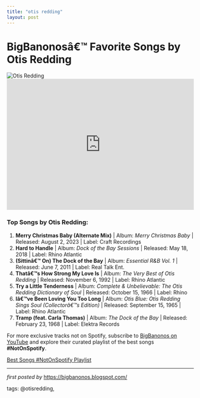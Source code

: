 ```yaml
---
title: "otis redding"
layout: post
---
```

<!-- Title of the Post -->
<h1>BigBanonosâ€™ Favorite Songs by Otis Redding</h1> <!-- Featured Image -->
<div> <img src="https://i.scdn.co/image/a5897eff01844c42d894a586e618ebc4aa0b9d2f" alt="Otis Redding">
</div> <!-- Spotify Embed -->
<div> <iframe src="https://open.spotify.com/embed/playlist/5mTbrvTE2TfoWHVL7Gr2QR?utm_source=generator" width="100%" height="352" frameBorder="0" allowfullscreen="" allow="autoplay; clipboard-write; encrypted-media; fullscreen; picture-in-picture" loading="lazy"></iframe>
</div> <!-- Song Information -->
<h3>Top Songs by Otis Redding:</h3>
<ol> <li><strong>Merry Christmas Baby (Alternate Mix)</strong> | Album: <em>Merry Christmas Baby</em> | Released: August 2, 2023 | Label: Craft Recordings</li> <li><strong>Hard to Handle</strong> | Album: <em>Dock of the Bay Sessions</em> | Released: May 18, 2018 | Label: Rhino Atlantic</li> <li><strong>(Sittinâ€™ On) The Dock of the Bay</strong> | Album: <em>Essential R&B Vol. 1</em> | Released: June 7, 2011 | Label: Real Talk Ent.</li> <li><strong>Thatâ€™s How Strong My Love Is</strong> | Album: <em>The Very Best of Otis Redding</em> | Released: November 6, 1992 | Label: Rhino Atlantic</li> <li><strong>Try a Little Tenderness</strong> | Album: <em>Complete & Unbelievable: The Otis Redding Dictionary of Soul</em> | Released: October 15, 1966 | Label: Rhino</li> <li><strong>Iâ€™ve Been Loving You Too Long</strong> | Album: <em>Otis Blue: Otis Redding Sings Soul (Collectorâ€™s Edition)</em> | Released: September 15, 1965 | Label: Rhino Atlantic</li> <li><strong>Tramp (feat. Carla Thomas)</strong> | Album: <em>The Dock of the Bay</em> | Released: February 23, 1968 | Label: Elektra Records</li>
</ol>


<!--Subscribe and Playlist Links-->
<div>
    <p>For more exclusive tracks not on Spotify, subscribe to <a href="https://www.youtube.com/@BigBanonos" target="_blank">BigBanonos on YouTube</a> and explore their curated playlist of the best songs <strong>#NotOnSpotify</strong>.</p>
    <p><a href="https://www.youtube.com/playlist?list=PLtuNtuTatqI0kFahUCbtbfenC_ET5O_tr" target="_blank">Best Songs #NotOnSpotify Playlist<br /></a></p></div>

<hr />

<p><em>first posted by</em> <a href="https://bigbanonos.blogspot.com/" rel="noopener" target="_new">https://bigbanonos.blogspot.com/</a></p>

<p>tags: @otisredding,</p>
